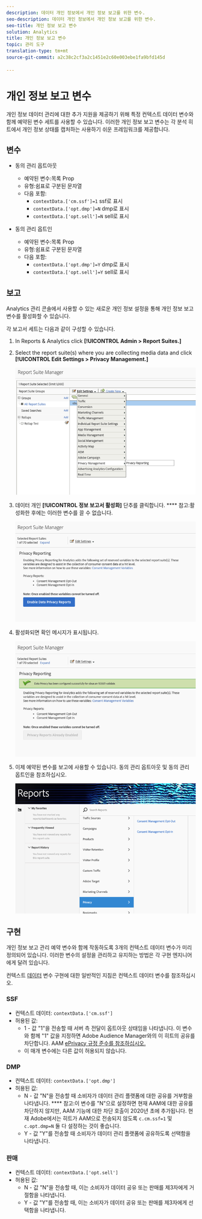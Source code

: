 ```yaml
---
description: 데이터 개인 정보에서 개인 정보 보고를 위한 변수.
seo-description: 데이터 개인 정보에서 개인 정보 보고를 위한 변수.
seo-title: 개인 정보 보고 변수
solution: Analytics
title: 개인 정보 보고 변수
topic: 관리 도구
translation-type: tm+mt
source-git-commit: a2c38c2cf3a2c1451e2c60e003ebe1fa9bfd145d

---
```



# 개인 정보 보고 변수

개인 정보 데이터 관리에 대한 추가 지원을 제공하기 위해 특정 컨텍스트 데이터 변수와 함께 예약된 변수 세트를 사용할 수 있습니다.
이러한 개인 정보 보고 변수는 각 분석 히트에서 개인 정보 상태를 캡처하는 사용하기 쉬운 프레임워크를 제공합니다.

## 변수

* 동의 관리 옵트아웃
   * 예약된 변수:목록 Prop
   * 유형:쉼표로 구분된 문자열
   * 다음 포함:
      * `contextData.['cm.ssf']=1` ssf로 표시
      * `contextData.['opt.dmp']=N` dmp로 표시
      * `contextData.['opt.sell']=N` sell로 표시

* 동의 관리 옵트인
   * 예약된 변수:목록 Prop
   * 유형:쉼표로 구분된 문자열
   * 다음 포함:
      * `contextData.['opt.dmp']=Y` dmp로 표시
      * `contextData.['opt.sell']=Y` sell로 표시

## 보고

Analytics 관리 콘솔에서 사용할 수 있는 새로운 개인 정보 설정을 통해 개인 정보 보고 변수를 활성화할 수 있습니다.

각 보고서 세트는 다음과 같이 구성할 수 있습니다.
1. In Reports &amp; Analytics click **[!UICONTROL Admin &gt; Report Suites.]**
1. Select the report suite(s) where you are collecting media data and click **[!UICONTROL Edit Settings &gt; Privacy Management.]**

   ![](assets/rsm-privacy-select.png)

1. 데이터 개인 **[!UICONTROL 정보 보고서 활성화]** 단추를 클릭합니다. **** 참고:활성화한 후에는 이러한 변수를 끌 수 없습니다.

   ![](assets/rsm-privacy-enable.png)

1. 활성화되면 확인 메시지가 표시됩니다.

   ![](assets/rsm-privacy-config.png)

1. 이제 예약된 변수를 보고에 사용할 수 있습니다.  동의 관리 옵트아웃 및 동의 관리 옵트인을 참조하십시오.

   ![](assets/rsm-privacy-reports.png)

## 구현

개인 정보 보고 관리 예약 변수와 함께 작동하도록 3개의 컨텍스트 데이터 변수가 미리 정의되어 있습니다.  이러한 변수의 설정을 관리하고 유지하는 방법은 각 구현 엔지니어에게 달려 있습니다.

컨텍스트 [데이터](https://docs.adobe.com/help/en/analytics/implementation/javascript-implementation/variables-analytics-reporting/context-data-variables.html) 변수 구현에 대한 일반적인 지침은 컨텍스트 데이터 변수를 참조하십시오.

### SSF

* 컨텍스트 데이터: `contextData.['cm.ssf']`
* 허용된 값:
   * 1 - 값 "1"을 전송할 때 서버 측 전달이 옵트아웃 상태임을 나타냅니다. 이 변수와 함께 "1" 값을 지정하면 Adobe Audience Manager와의 이 히트의 공유를 차단합니다. AAM [ePrivacy 규정 준수를 참조하십시오.](https://docs.adobe.com/help/en/analytics/integration/audience-analytics/audience-analytics-workflow/ssf-gdpr.html)
   * 이 매개 변수에는 다른 값이 허용되지 않습니다.

### DMP

* 컨텍스트 데이터: `contextData.['opt.dmp']`
* 허용된 값:
   * N - 값 "N"을 전송할 때 소비자가 데이터 관리 플랫폼에 대한 공유를 거부함을 나타냅니다. **** 참고:이 변수를 "N"으로 설정하면 현재 AAM에 대한 공유를 차단하지 않지만, AAM 기능에 대한 차단 호출이 2020년 초에 추가됩니다. 현재 Adobe에서는 히트가 AAM으로 전송되지 않도록 `c.cm.ssf=1` 및 `c.opt.dmp=N` 둘 다 설정하는 것이 좋습니다.
   * Y - 값 "Y"를 전송할 때 소비자가 데이터 관리 플랫폼에 공유하도록 선택함을 나타냅니다.

### 판매

* 컨텍스트 데이터: `contextData.['opt.sell']`
* 허용된 값:
   * N - 값 "N"을 전송할 때, 이는 소비자가 데이터 공유 또는 판매를 제3자에게 거절함을 나타냅니다.
   * Y - 값 "Y"를 전송할 때, 이는 소비자가 데이터 공유 또는 판매를 제3자에게 선택함을 나타냅니다.
